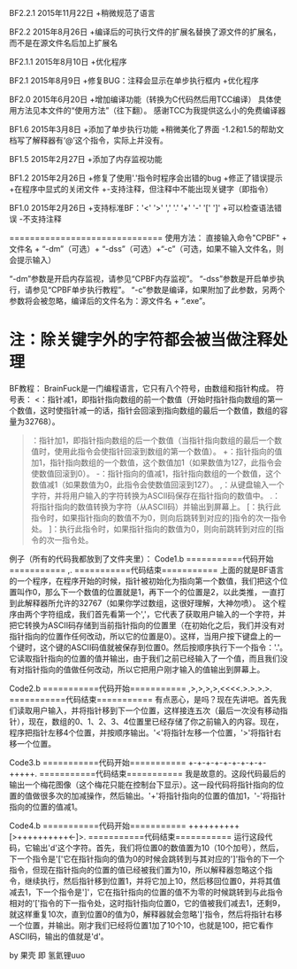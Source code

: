 BF2.2.1 2015年11月22日
+稍微规范了语言

BF2.2 2015年8月26日
+编译后的可执行文件的扩展名替换了源文件的扩展名，而不是在源文件名后加上扩展名

BF2.1.1 2015年8月10日
+优化程序

BF2.1 2015年8月9日
+修复BUG：注释会显示在单步执行框内
+优化程序

BF2.0 2015年6月20日
+增加编译功能（转换为C代码然后用TCC编译）
 具体使用方法见本文件的“使用方法”（往下翻）。
  感谢TCC为我提供这么小的免费编译器

BF1.6 2015年3月8日
+添加了单步执行功能
+稍微美化了界面
-1.2和1.5的帮助文档写了解释器有‘@’这个指令，实际上并没有。

BF1.5 2015年2月27日
+添加了内存监视功能

BF1.2  2015年2月26日
+修复了使用'.'指令时程序会出错的bug
+修正了错误提示
+在程序中显式的关闭文件
+-支持注释，但注释中不能出现关键字（即指令）

BF1.0  2015年2月26日
+支持标准BF：'<' '>'     ','     '.'     '+'     '-'     '['     ']'
+可以检查语法错误
-不支持注释

==============================
使用方法：
    直接输入命令"CPBF" + 文件名 + “-dm”（可选）+ “-dss”（可选）+“-c”（可选，如果不输入文件名，则会提示输入）

“-dm”参数是开启内存监视，请参见“CPBF内存监视”。
“-dss”参数是开启单步执行，请参见“CPBF单步执行教程”。
“-c”参数是编译，如果附加了此参数，另两个参数将会被忽略，编译后的文件名为：源文件名 + “.exe”。

注：除关键字外的字符都会被当做注释处理
==============================
BF教程：
BrainFuck是一门编程语言，它只有八个符号，由数组和指针构成。
符号表：
<：指针减1，即指针指向数组的前一个数值（开始时指针指向数组的第一个数值，这时使指针减一的话，指针会回滚到指向数组的最后一个数值，数组的容量为32768）。
>：指针加1，即指针指向数组的后一个数值（当指针指向数组的最后一个数值时，使用此指令会使指针回滚到数组的第一个数值）。
+：指针指向的值加1，指针指向数组的一个数值，这个数值加1（如果数值为127，此指令会使数值回滚到0）。
-：指针指向的值减1，指针指向数组的一个数值，这个数值减1（如果数值为0，此指令会使数值回滚到127）。
,：从键盘输入一个字符，并将用户输入的字符转换为ASCII码保存在指针指向的数值中。
.：将指针指向的数值转换为字符（从ASCII码）并输出到屏幕上。
[：执行此指令时，如果指针指向的数值不为0，则向后跳转到对应的]指令的次一指令处。
]：执行此指令时，如果指针指向的数值为0，则向前跳转到对应的[指令的次一指令处。

例子（所有的代码我都放到了文件夹里）：
Code1.b
===========代码开始===========
,.
===========代码结束===========
上面的就是BF语言的一个程序，在程序开始的时候，指针被初始化为指向第一个数值，我们把这个位置叫作0，那么下一个数值的位置就是1，再下一个的位置是2，以此类推，一直打到此解释器所允许的32767（如果你学过数组，这很好理解，大神勿喷）。
这个程序由两个字符组成，我们首先看第一个','，它代表了获取用户输入的一个字符，并把它转换为ASCII码存储到当前指针指向的位置里（在初始化之后，我们并没有对指针指向的位置作任何改动，所以它的位置是0）。这样，当用户按下键盘上的一个键时，这个键的ASCII码值就被保存到位置0。然后按顺序执行下一个指令：'.'。它读取指针指向的位置的值并输出，由于我们之前已经输入了一个值，而且我们没有对指针指向的值做任何改动，所以它把用户刚才输入的值输出到屏幕上。

Code2.b
===========代码开始===========
,>,>,>,>,<<<<.>.>.>.>.
===========代码结束===========
有点恶心，是吗？现在先讲吧。首先我们读取用户输入，并将指针移到下一个位置，这样接连五次（最后一次没有移动指针），现在，数组的0、1、2、3、4位置里已经存储了你之前输入的内容。现在，程序把指针左移4个位置，并按顺序输出。'<'将指针左移一个位置，'>'将指针右移一个位置。

Code3.b
===========代码开始===========
+-+-+-+-+-+-+-+-+-+++++.
===========代码结束===========
我是故意的。这段代码最后的输出一个梅花图像（这个梅花只能在控制台下显示）。这一段代码将指针指向的位置的值做很多次的加减操作，然后输出。'+'将指针指向的位置的值加1，'-'将指针指向的位置的值减1。

Code4.b
===========代码开始===========
++++++++++[>++++++++++<-]>.
===========代码结束===========
运行这段代码，它输出'd'这个字符。首先，我们将位置0的数值置为10（10个加号），然后，下一个指令是'['它在指针指向的值为0的时候会跳转到与其对应的']'指令的下一个指令，但现在指针指向的位置的值已经被我们置为10，所以解释器忽略这个指令，继续执行，然后指针移到位置1，并将它加上10，然后移回位置0，并将其值减去1，下一个指令是']'，它在指针指向的位置的值不为零的时候跳转到与此指令相对的'['指令的下一指令处，这时指针指向位置0，它的值被我们减去1，还剩9，就这样重复10次，直到位置0的值为0，解释器就会忽略']'指令，然后将指针右移一个位置，并输出。刚才我们已经将位置1加了10个10，也就是100，把它看作ASCII码，输出的值就是'd'。

by 果壳 即 氢氦锂uuo
